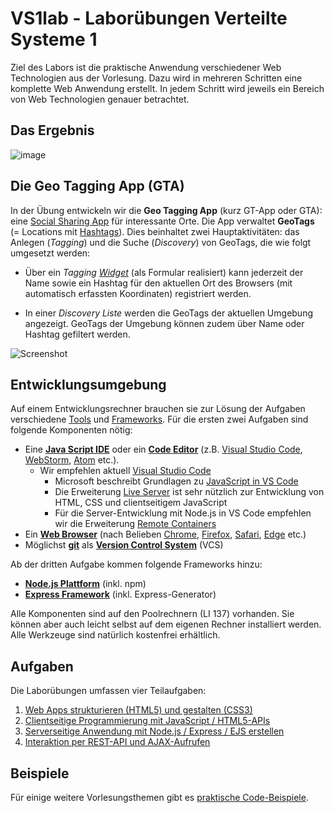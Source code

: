 # VS1lab - Laborübungen Verteilte Systeme 1

Ziel des Labors ist die praktische Anwendung verschiedener Web Technologien aus der Vorlesung. Dazu wird in mehreren Schritten eine komplette Web Anwendung erstellt. In jedem Schritt wird jeweils ein Bereich von Web Technologien genauer betrachtet.

## Das Ergebnis
![image](https://github.com/philwilei/vs1lab/assets/45766222/47408ea3-0fa3-4ccb-a7a7-c01ba511ad15)


## Die Geo Tagging App (GTA)

In der Übung entwickeln wir die **Geo Tagging App** (kurz GT-App oder GTA): eine [Social Sharing App](https://de.wikipedia.org/wiki/Media_Sharing) für interessante Orte. Die App verwaltet **GeoTags** (= Locations mit [Hashtags](https://de.wikipedia.org/wiki/Hashtag)). Dies beinhaltet zwei Hauptaktivitäten: das Anlegen (*Tagging*) und die Suche (*Discovery*) von GeoTags, die wie folgt umgesetzt werden:

- Über ein *Tagging [Widget](https://de.wikipedia.org/wiki/Widget)* (als Formular realisiert) kann jederzeit der Name sowie ein Hashtag für den aktuellen Ort des Browsers (mit automatisch erfassten Koordinaten) registriert werden.

- In einer *Discovery Liste* werden die GeoTags der aktuellen Umgebung angezeigt. GeoTags der Umgebung können zudem über Name oder Hashtag gefiltert werden.

![Screenshot](gta-screen.png)

## Entwicklungsumgebung

Auf einem Entwicklungsrechner brauchen sie zur Lösung der Aufgaben verschiedene [Tools](https://de.wikipedia.org/wiki/Programmierwerkzeug) und [Frameworks](https://de.wikipedia.org/wiki/Framework). Für die ersten zwei Aufgaben sind folgende Komponenten nötig:

- Eine **[Java Script IDE](https://en.wikipedia.org/wiki/Comparison_of_integrated_development_environments#JavaScript)** oder ein **[Code Editor](https://en.wikipedia.org/wiki/Source_code_editor)** (z.B. [Visual Studio Code](https://code.visualstudio.com), [WebStorm](https://www.jetbrains.com/webstorm/), [Atom](https://atom.io) etc.).
  - Wir empfehlen aktuell [Visual Studio Code](https://code.visualstudio.com)
    - Microsoft beschreibt Grundlagen zu [JavaScript in VS Code](https://code.visualstudio.com/docs/languages/javascript)
    - Die Erweiterung [Live Server](https://marketplace.visualstudio.com/items?itemName=ritwickdey.LiveServer) ist sehr nützlich zur Entwicklung von HTML, CSS und clientseitigem JavaScript  
    - Für die Server-Entwicklung mit Node.js in VS Code empfehlen wir die Erweiterung [Remote Containers](https://marketplace.visualstudio.com/items?itemName=ms-vscode-remote.remote-containers)
- Ein **[Web Browser](https://en.wikipedia.org/wiki/Source_code_editor)** (nach Belieben [Chrome](https://en.wikipedia.org/wiki/Google_Chrome), [Firefox](https://en.wikipedia.org/wiki/Firefox), [Safari](https://en.wikipedia.org/wiki/Safari_(web_browser)), [Edge](https://en.wikipedia.org/wiki/Microsoft_Edge) etc.)
- Möglichst [**git**](https://git-scm.com) als **[Version Control System](https://de.wikipedia.org/wiki/Versionsverwaltung)** (VCS)

Ab der dritten Aufgabe kommen folgende Frameworks hinzu:

- [**Node.js Plattform**](https://nodejs.org) (inkl. npm)
- [**Express Framework**](http://expressjs.com) (inkl. Express-Generator)

Alle Komponenten sind auf den Poolrechnern (LI 137) vorhanden. Sie können aber auch leicht selbst auf dem eigenen Rechner installiert werden. Alle Werkzeuge sind natürlich kostenfrei erhältlich.

## Aufgaben

Die Laborübungen umfassen vier Teilaufgaben:

1. [Web Apps strukturieren (HTML5) und gestalten (CSS3)](Aufgabe1)
2. [Clientseitige Programmierung mit JavaScript / HTML5-APIs](Aufgabe2)
3. [Serverseitige Anwendung mit Node.js / Express / EJS erstellen](Aufgabe3)
4. [Interaktion per REST-API und AJAX-Aufrufen](Aufgabe4)

## Beispiele

Für einige weitere Vorlesungsthemen gibt es [praktische Code-Beispiele](Beispiele).
